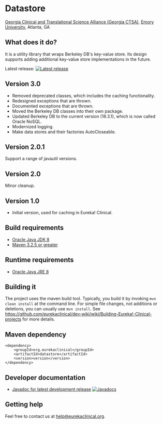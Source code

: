 # Datastore
[Georgia Clinical and Translational Science Alliance (Georgia CTSA)](http://www.georgiactsa.org), [Emory University](http://www.emory.edu), Atlanta, GA

## What does it do?
It is a utility library that wraps Berkeley DB's key-value store. Its design
supports adding additional key-value store implementations in the future.

Latest release: [![Latest release](https://maven-badges.herokuapp.com/maven-central/org.eurekaclinical/datastore/badge.svg)](https://maven-badges.herokuapp.com/maven-central/org.eurekaclinical/datastore)

## Version 3.0
* Removed deprecated classes, which includes the caching functionality.
* Redesigned exceptions that are thrown.
* Documented exceptions that are thrown.
* Moved the Berkeley DB classes into their own package.
* Updated Berkeley DB to the current version (18.3.1), which is now called Oracle NoSQL.
* Modernized logging.
* Make data stores and their factories AutoCloseable.

## Version 2.0.1
Support a range of javautil versions.

## Version 2.0
Minor cleanup.

## Version 1.0
* Initial version, used for caching in Eureka! Clinical.

## Build requirements
* [Oracle Java JDK 8](http://www.oracle.com/technetwork/java/javase/overview/index.html)
* [Maven 3.2.5 or greater](https://maven.apache.org)

## Runtime requirements
* [Oracle Java JRE 8](http://www.oracle.com/technetwork/java/javase/overview/index.html)

## Building it
The project uses the maven build tool. Typically, you build it by invoking `mvn clean install` at the command line. For simple file changes, not additions or deletions, you can usually use `mvn install`. See https://github.com/eurekaclinical/dev-wiki/wiki/Building-Eureka!-Clinical-projects for more details.

## Maven dependency
```
<dependency>
    <groupId>org.eurekaclinical</groupId>
    <artifactId>datastore</artifactId>
    <version>version</version>
</dependency>
```

## Developer documentation
* [Javadoc for latest development release](http://javadoc.io/doc/org.eurekaclinical/datastore) [![Javadocs](http://javadoc.io/badge/org.eurekaclinical/datastore.svg)](http://javadoc.io/doc/org.eurekaclinical/datastore)

## Getting help
Feel free to contact us at help@eurekaclinical.org.
